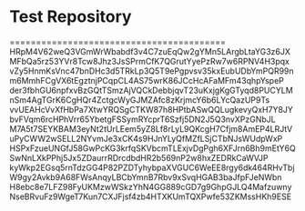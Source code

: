 # Test Repository

=========================================
HRpM4V62weQ3VGmWrWbabdf3v4C7zuEqQw2gYMn5LArgbLtaYG3z6JXMFbQa5rz53YVr8Tcw8Jhz3JsSPrmCfK7QGrutYyePzRw7w6RPNV4H3pqx
vZy5HnmKsVnc47bnDHc3d5TRkLp3Q5T9ePgpvsv35kxEubUDbYmPQR99nm6MmhFCgVX6tEgztnjPCqpCL4AS75wrK86JCcHcAFaMFm43qhpYspeP
der3fbhGU6npfxvBzGQtTSmzAjVQCkDebbjqvT23uKxjgKgGTyqd8PUCYLMnSm4AgTGrK6CgHQr4ZctgcWyGJMZAfc8zKrjmcY6b6LYcQazUP9Ts
vvUEAHcVvXfHbPa7XtwYRQSgCTKW87h8HPtbASwQQLugkevyQxH7Y8JYbvFVqm6rcHPhVrr65YbetgFSSymRYcprT6Szfj5DN2J5Q3nvXPzGNbJL
M7A5t7SEYKBAM3eyNt2tUrLEem5yZ8Lf8rLyL9QKcgH7Cfjm8AmEP4LRJtVuPyCWW2wSELL2NYvmJe3xCK4s9HJnYLyQfMZfLSjCTbNJsWUdpWxP
HSPxFzueUNGfJ58GwPcKG3krfqSKVbcmTLExjvDgPgh6XFJrn6Bh9mEtY6QSwNnLXkPPhj5Jx5ZDaurrRDrcdbdHR2b569nP2w8hxZEDRkCaWVJP
kyWkp2EGsq5rnTdzGG4P82PZDTyhybpaXVGUC6WeEE8rgy6dk464RHvTbjW9gy2Avkb9A68FWsAnqyLBCbYmnB7Rbv9xSvqHGAB3baJfpFJeNWbn
H8ebc8e7LFZ98FyUKMzwWSkzYhN4GG889cGD7g9GhpGJLQ4MafzuwnyNseBRvuFz9WgeT7Kun7CXJFjsf4zb4HTXKUmTQXPwfe53ZKMssHKh9ESE
